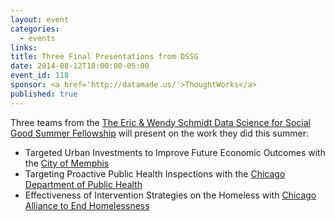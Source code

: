```yaml
---
layout: event
categories: 
  - events
links:
title: Three Final Presentations from DSSG
date: 2014-08-12T18:00:00-05:00
event_id: 118
sponsor: <a href='http://datamade.us/'>ThoughtWorks</a>
published: true
---
```


Three teams from the [The Eric & Wendy Schmidt Data Science for Social Good Summer Fellowship](http://dssg.io/) will present on the work they did this summer:

* Targeted Urban Investments to Improve Future Economic Outcomes with the [City of Memphis](http://www.memphistn.gov/)
* Targeting Proactive Public Health Inspections with the [Chicago Department of Public Health](http://www.cityofchicago.org/city/en/depts/cdph.html)
* Effectiveness of Intervention Strategies on the Homeless with [Chicago Alliance to End Homelessness](http://www.thechicagoalliance.org/)